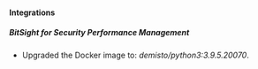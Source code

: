 #### Integrations
##### BitSight for Security Performance Management
- Upgraded the Docker image to: *demisto/python3:3.9.5.20070*.
